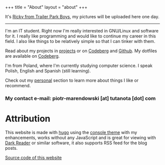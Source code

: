 +++
title = "About"
layout = "about"
+++

It's [Ricky from Trailer Park Boys](https://en.wikipedia.org/wiki/Ricky_(Trailer_Park_Boys)), my pictures will be uploaded here one day.

----------

I'm an IT student. Right now I'm really interested in GNU/Linux and software for it. I really like programming and would like to continue my career in this field. I also like things to be relatively simple so that I can tinker with them.


Read about my projects in [projects](../projects) or on [Codeberg](https://codeberg.org/bogdan-the-great) and [Github](https://github.com/bogdan-the-great). My dotfiles are available on [Codeberg](https://codeberg.org/bogdan-the-great/dotfiles).

I'm from Poland, where I'm currently studying computer science. I speak Polish, English and Spanish (still learning).

Check out my [personal](../personal/) section to learn more about things I like or recommend.

### My contact e-mail: piotr-marendowski [at] tutanota [dot] com

# Attribution

This website is made with [hugo](https://gohugo.io) using the [console theme](https://github.com/mrmierzejewski/hugo-theme-console) with my enhancements, works without any JavaScript and is great for viewing with [Dark Reader](https://darkreader.org/) or similar software, it also supports RSS feed for the blog posts.

[Source code of this website](https://github.com/bogdan-the-great/bogdan-the-great.github.io)
